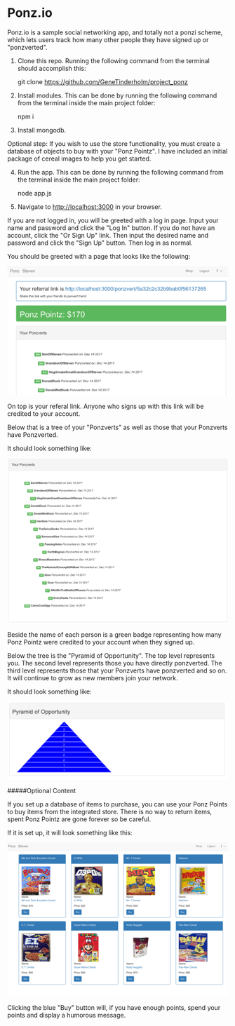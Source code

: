 # Ponz.io

Ponz.io is a sample social networking app, and totally not a ponzi scheme, which lets users track how many other people they have signed up or "ponzverted".

1. Clone this repo. Running the following command from the terminal should accomplish this:

    git clone https://github.com/GeneTinderholm/project_ponz

2. Install modules. This can be done by running the following command from the terminal inside the main project folder:

    npm i

3. Install mongodb.

Optional step: If you wish to use the store functionality, you must create a database of objects to buy with your "Ponz Pointz". I have included an initial package of cereal images to help you get started.

4. Run the app. This can be done by running the following command from the terminal inside the main project folder:

    node app.js

5. Navigate to [http://localhost:3000](http://localhost:3000) in your browser. 

If you are not logged in, you will be greeted with a log in page. Input your name and password and click the "Log In" button. If you do not have an account, click the "Or Sign Up" link. Then input the desired name and password and click the "Sign Up" button. Then log in as normal.

You should be greeted with a page that looks like the following:

![Main](https://github.com/GeneTinderholm/project_ponz/blob/master/images/main.png?raw=true)

On top is your referal link. Anyone who signs up with this link will be credited to your account.

Below that is a tree of your "Ponzverts" as well as those that your Ponzverts have Ponzverted.

It should look something like:

![Tree](https://github.com/GeneTinderholm/project_ponz/blob/master/images/ponzTree.png?raw=true)

Beside the name of each person is a green badge representing how many Ponz Pointz were credited to your account when they signed up.

Below the tree is the "Pyramid of Opportunity". The top level represents you. The second level represents those you have directly ponzverted. The third level represents those that your Ponzverts have ponzverted and so on. It will continue to grow as new members join your network.

It should look something like:

![Pyramid](https://github.com/GeneTinderholm/project_ponz/blob/master/images/pyramid.png?raw=true)

#####Optional Content

If you set up a database of items to purchase, you can use your Ponz Points to buy items from the integrated store. There is no way to return items, spent Ponz Pointz are gone forever so be careful.

If it is set up, it will look something like this:

![Shop](https://github.com/GeneTinderholm/project_ponz/blob/master/images/cereal.png?raw=true)

Clicking the blue "Buy" button will, if you have enough points, spend your points and display a humorous message.
